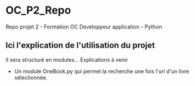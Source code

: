 # OC_P2_Repo
 Repo projet 2 - Formation OC Developpeur application - Python
## Ici l'explication de l'utilisation du projet
Il sera structuré en modules... Explications à venir
- Un module OneBook.py qui permet la recherche une fois l'url d'un livre sélectionnée.